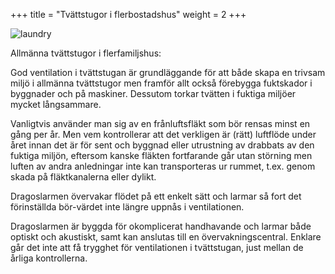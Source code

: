 +++
title = "Tvättstugor i flerbostadshus"
weight = 2
+++

![laundry](/applications/2.jpg)

Allmänna tvättstugor i flerfamiljshus:

God ventilation i tvättstugan är grundläggande för att både skapa en trivsam miljö i allmänna tvättstugor men framför allt också förebygga fuktskador i byggnader och på maskiner. Dessutom torkar tvätten i fuktiga miljöer mycket långsammare.

Vanligtvis använder man sig av en frånluftsfläkt som bör rensas minst en gång per år. Men vem kontrollerar att det verkligen är (rätt) luftflöde under året innan det är för sent och byggnad eller utrustning av drabbats av den fuktiga miljön, eftersom kanske fläkten fortfarande går utan störning men luften av andra anledningar inte kan transporteras ur rummet, t.ex. genom skada på fläktkanalerna eller dylikt.

Dragoslarmen övervakar flödet på ett enkelt sätt och larmar så fort det förinställda bör-värdet inte längre uppnås i ventilationen.

Dragoslarmen är byggda för okomplicerat handhavande och larmar både optiskt och akustiskt, samt kan anslutas till en övervakningscentral. Enklare går det inte att få trygghet för ventilationen i tvättstugan, just mellan de årliga kontrollerna.
